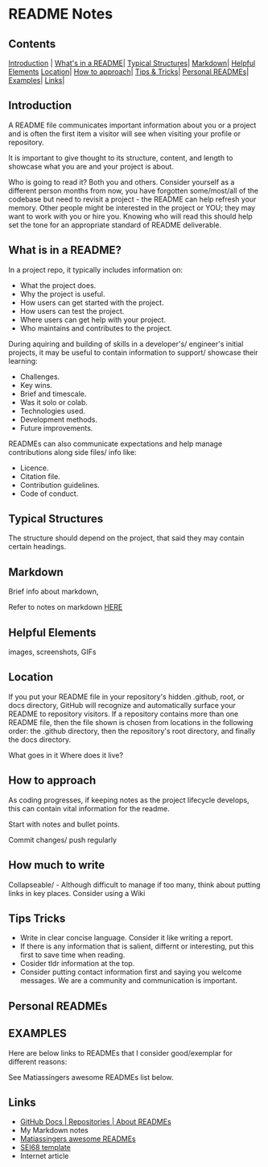 # README Notes
<!-- TODO: Is there guidance on README length anywhere? -->
<!-- TODO: Spellcheck-->
<!-- TODO: link template to do-->
<!-- TODO: link to md notes working?-->

<!-- TODO: *-->
<!-- TODO: *-->
<!-- TODO: *-->
<!-- TODO: *-->
<!-- TODO: *-->
<!-- TODO: *-->

## Contents
[Introduction](#introduction) |
[What's in a README](#what-is-in-a-readme)|
[Typical Structures](#typical-structures)|
[Markdown](#markdown)|
[Helpful Elements](#helpful-elements)
[Location](#location)|
[How to approach](#how-to-approach)|
[Tips & Tricks](#tips-tricks)|
[Personal READMEs](#personal-readmes)|
[Examples](#examples)|
[Links](#links)|

## Introduction
A README file communicates important information about you or a project and is often the first item a visitor will see when visiting your profile or repository. 

It is important to give thought to its structure, content, and length to showcase what you are and your project is about.

Who is going to read it? Both you and others. Consider yourself as a different person months from now, you have forgotten some/most/all of the codebase but need to revisit a project - the README can help refresh your memory. Other people might be interested in the project or YOU; they may want to work with you or hire you. Knowing who will read this should help set the tone for an appropriate standard of README deliverable.

## What is in a README?
In a project repo, it typically includes information on:

- What the project does.
- Why the project is useful.
- How users can get started with the project.
- How users can test the project.
- Where users can get help with your project.
- Who maintains and contributes to the project.

During aquiring and building of skills in a developer's/ engineer's initial projects, it may be useful to contain information to support/ showcase their learning:
- Challenges.
- Key wins.
- Brief and timescale.
- Was it solo or colab.
- Technologies used.
- Development methods.
- Future improvements.

READMEs can also communicate expectations and help manage contributions along side files/ info like:
- Licence.
- Citation file.
- Contribution guidelines.
- Code of conduct.

## Typical Structures

The structure should depend on the project, that said they may contain certain headings.

<LINK TO EXAMPLE/TYPICAL STRUCTURES>
<LINK TO TEMPLATES>

## Markdown
Brief info about markdown, 

Refer to notes on markdown [HERE](#https://github.com/nedd-ludd/reference-github/blob/main/markdown/markdowns.md)

## Helpful Elements

images, screenshots, GIFs

## Location
If you put your README file in your repository's hidden .github, root, or docs directory, GitHub will recognize and automatically surface your README to repository visitors.
If a repository contains more than one README file, then the file shown is chosen from locations in the following order: the .github directory, then the repository's root directory, and finally the docs directory.

What goes in it
Where does it live?

## How to approach
As coding progresses, if keeping notes as the project lifecycle develops, this can contain vital information for the readme.

Start with notes and bullet points. 



Commit changes/ push regularly

## How much to write

Collapseable/ - Although difficult to manage if too many, think about putting links in key places.
Consider using a Wiki


## Tips Tricks

- Write in clear concise language. Consider it like writing a report. 
- If there is any information that is salient, differnt or interesting, put this first to save time when reading.
- Cosider tldr information at the top.
- Consider putting contact information first and saying you welcome messages. We are a community and communication is important.


## Personal READMEs


## EXAMPLES
Here are below links to READMEs that I consider good/exemplar for different reasons:

See Matiassingers awesome READMEs list below.

## Links

- [GitHub Docs | Repositories | About READMEs](https://docs.github.com/en/repositories/managing-your-repositorys-settings-and-features/customizing-your-repository/about-readmes)
- My Markdown notes
- [Matiassingers awesome READMEs](https://github.com/matiassingers/awesome-readme)
- [SEI68 template](#readmes/sei-template.odt)
- Internet article